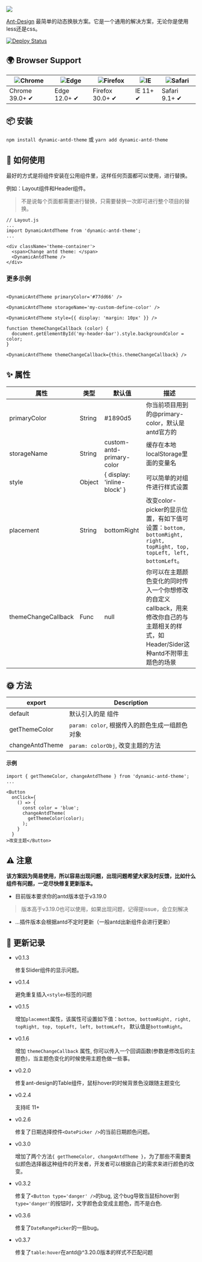 ![](https://user-gold-cdn.xitu.io/2019/9/26/16d6cd324609f27e?w=1920&h=1080&f=png&s=79201)

[Ant-Design](https://ant.design) 最简单的动态换肤方案。它是一个通用的解决方案，无论你是使用less还是css。

[![Deploy Status](https://circleci.com/gh/zeit/now-desktop.svg?style=shield)](https://dynamic-antd-theme.luffyzh.now.sh/)

## 🌍 Browser Support

| ![Chrome](https://raw.github.com/alrra/browser-logos/master/src/chrome/chrome_48x48.png) | ![Edge](https://raw.github.com/alrra/browser-logos/master/src/edge/edge_48x48.png) | ![Firefox](https://raw.github.com/alrra/browser-logos/master/src/firefox/firefox_48x48.png) | ![IE](https://raw.github.com/alrra/browser-logos/master/src/archive/internet-explorer_9-11/internet-explorer_9-11_48x48.png) | ![Safari](https://raw.github.com/alrra/browser-logos/master/src/safari/safari_48x48.png) |
| --- | --- | --- | --- | --- |
| Chrome 39.0+ ✔ | Edge 12.0+ ✔ | Firefox 30.0+ ✔ | IE 11+ ✔ | Safari 9.1+ ✔ |

## 📦 安装

`npm install dynamic-antd-theme` 或 `yarn add dynamic-antd-theme`


## 🔨 如何使用

最好的方式是将组件安装在公用组件里，这样任何页面都可以使用，进行替换。

例如：Layout组件和Header组件。

> 不是说每个页面都需要进行替换，只需要替换一次即可进行整个项目的替换。

```
// Layout.js
...
import DynamicAntdTheme from 'dynamic-antd-theme';
...

<div className='theme-container'>
  <span>Change antd theme: </span>
  <DynamicAntdTheme />
</div>

```
### 更多示例

```

<DynamicAntdTheme primaryColor='#77dd66' />

<DynamicAntdTheme storageName='my-custom-define-color' />

<DynamicAntdTheme style={{ display: 'margin: 10px' }} />

function themeChangeCallback (color) {
  document.getElementById('my-header-bar').style.backgroundColor = color;
}

<DynamicAntdTheme themeChangeCallback={this.themeChangeCallback} />

```

## ✨ 属性

| 属性       | 类型  |  默认值                  | 描述         |
| ---------- | ------ | --------------------- | ------------ |
| primaryColor   | String | #1890d5 |  你当前项目用到的@primary-color，默认是antd官方的      |
| storageName   | String |   custom-antd-primary-color  | 缓存在本地localStorage里面的变量名    |
| style   | Object |  { display: 'inline-block' }  | 可以简单的对组件进行样式设置  |
| placement   | String | bottomRight |  改变color-picker的显示位置，有如下值可设置：`bottom, bottomRight, right, topRight, top, topLeft, left, bottomLeft`。|
| themeChangeCallback   | Func | null | 你可以在主题颜色变化的同时传入一个你想修改的自定义callback，用来修改你自己的与主题相关的样式，如Header/Sider这种antd不附带主题色的场景 |

## 🌞 方法
| export       | Description         |
| ---------- | ------------ |
| default  | 默认引入的是 <DynamicAntdTheme /> 组件 |
| getThemeColor   | `param: color`, 根据传入的颜色生成一组颜色对象  |
| changeAntdTheme   | `param: colorObj`, 改变主题的方法 |

#### 示例
```
import { getThemeColor, changeAntdTheme } from 'dynamic-antd-theme';
...

<Button
  onClick={
    () => {
      const color = 'blue';
      changeAntdTheme(
        getThemeColor(color);
      );
    }
  }
>改变主题</Button>
```

## ⚠️ 注意

**该方案因为简易使用，所以容易出现问题，出现问题希望大家及时反馈，比如什么组件有问题，一定尽快修复更新版本。**

 - 目前版本要求你的antd版本低于v3.19.0

> 版本高于v3.19.0也可以使用，如果出现问题，记得提issue，会立刻解决

 - ...插件版本会根据antd不定时更新（一般antd出新组件会进行更新）

## 🔗 更新记录

  - v0.1.3
    
    修复Slider组件的显示问题。
   
  - v0.1.4
    
    避免重复插入`<style>`标签的问题

  - v0.1.5
  
    增加`placement`属性，该属性可设置如下值：`bottom, bottomRight, right, topRight, top, topLeft, left, bottomLeft`， 默认值是`bottomRight`。

  - v0.1.6
  
    增加 `themeChangeCallback` 属性, 你可以传入一个回调函数(参数是修改后的主题色)，当主题色变化的时候使用主题色做一些事。
  
  - v0.2.0

    修复ant-design的Table组件，鼠标hover的时候背景色没跟随主题变化

  - v0.2.4
  
    支持IE 11+

  - v0.2.6

    修复了日期选择控件`<DatePicker />`的当前日期颜色问题。

  - v0.3.0
  
    增加了两个方法`{ getThemeColor, changeAntdTheme }`，为了那些不需要类似颜色选择器这种组件的开发者，开发者可以根据自己的需求来进行颜色的改变。
  
  - v0.3.2
  
    修复了`<Button type='danger' />`的bug, 这个bug导致当鼠标hover到`type='danger'`的按钮时，文字颜色会变成主题色，而不是白色.

  - v0.3.6

    修复了`DateRangePicker`的一些bug。

  - v0.3.7

    修复了`table:hover`在antd@^3.20.0版本的样式不匹配问题